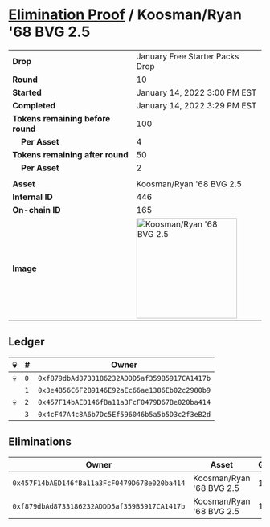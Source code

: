 # [Elimination Proof](./readme.md) / Koosman/Ryan &#039;68 BVG 2.5

|||
|---|---|
| **Drop** | January Free Starter Packs Drop |
| **Round** | 10 |
| **Started** | January 14, 2022 3:00 PM EST |
| **Completed** | January 14, 2022 3:29 PM EST |
| **Tokens remaining before round** | 100 |
| **&nbsp;&nbsp;&nbsp;&nbsp;Per Asset** | 4 |
| **Tokens remaining after round** | 50 |
| **&nbsp;&nbsp;&nbsp;&nbsp;Per Asset** | 2 |
| | |
| **Asset** | Koosman/Ryan &#039;68 BVG 2.5 |
| **Internal ID** | 446 |
| **On-chain ID** | 165 |
| **Image** | <img src="https://tcdn.blokpax.com/954504e8-1ae5-4dc6-a174-721ddca31bbb/56e47cca25b75d42f5c1250ea08e8afbceb172a96e32804a4796e18ea7380876.png" height="200" alt="Koosman/Ryan &#039;68 BVG 2.5" /> |

## Ledger

| 💀 | # | Owner |
| --- | --- | --- |
| 💀 | `0` | `0xf879dbAd8733186232ADDD5af359B5917CA1417b` |
|  | `1` | `0x3e4B56C6F2B9146E92aEc66ae1386Eb02c2980b9` |
| 💀 | `2` | `0x457F14bAED146fBa11a3FcF0479D67Be020ba414` |
|  | `3` | `0x4cF47A4c8A6b7Dc5Ef596046b5a5b5D3c2f3eB2d` |


## Eliminations

| Owner | Asset | Qty. | Transaction |
| --- | --- | --- | --- |
| `0x457F14bAED146fBa11a3FcF0479D67Be020ba414` | Koosman/Ryan '68 BVG 2.5 | 1 | [Polygonscan](https://polygonscan.com/tx/0x15d244ced336a4992712972b5736bbfc9a9b4fb80a6cb2104346331300cbf35f) |
| `0xf879dbAd8733186232ADDD5af359B5917CA1417b` | Koosman/Ryan '68 BVG 2.5 | 1 | [Polygonscan](https://polygonscan.com/tx/0xffb283a2315c221bde2acaee12293e2659fa658bd2bc148c294818404bec67cb) |
